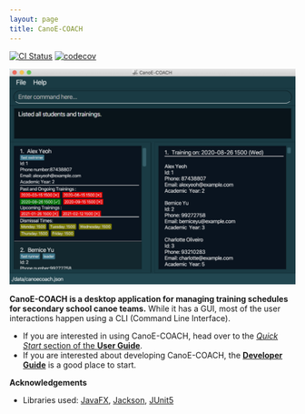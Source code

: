 ```yaml
---
layout: page
title: CanoE-COACH
---
```


[![CI Status](https://github.com/AY2021S1-CS2103-F10-1/tp/workflows/Java%20CI/badge.svg)](https://github.com/AY2021S1-CS2103-F10-1/tp/actions)
[![codecov](https://codecov.io/gh/AY2021S1-CS2103-F10-1/tp/branch/master/graph/badge.svg)](https://codecov.io/gh/AY2021S1-CS2103-F10-1/tp)

![Ui](images/Ui.png)

**CanoE-COACH is a desktop application for managing training schedules for secondary school canoe teams.** While it has a GUI, most of the user
 interactions happen using a CLI (Command Line Interface).

* If you are interested in using CanoE-COACH, head over to the [_Quick Start_ section of the **User Guide**](UserGuide.html#quick-start).
* If you are interested about developing CanoE-COACH, the [**Developer Guide**](DeveloperGuide.html) is a good place to
 start.


**Acknowledgements**

* Libraries used: [JavaFX](https://openjfx.io/), [Jackson](https://github.com/FasterXML/jackson), [JUnit5](https://github.com/junit-team/junit5)
